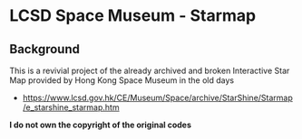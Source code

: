 # LCSD Space Museum - Starmap

## Background

This is a revivial project of the already archived and broken Interactive Star Map provided by Hong Kong Space Museum in the old days

- https://www.lcsd.gov.hk/CE/Museum/Space/archive/StarShine/Starmap/e_starshine_starmap.htm



**I do not own the copyright of the original codes**
